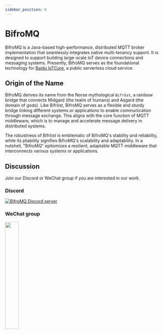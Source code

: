 ```yaml
---
sidebar_position: 0
---
```


# BifroMQ

BifroMQ is a Java-based high-performance, distributed MQTT broker implementation that seamlessly integrates native multi-tenancy
support. It is designed to support building large-scale IoT device connections and messaging systems. Presently, BifroMQ serves as the foundational technology for [Baidu IoTCore](https://cloud.baidu.com/product/iot.html), a public serverless
cloud service.

## Origin of the Name

BifroMQ derives its name from the Norse mythological `Bifröst`, a rainbow bridge that connects Midgard (the realm of humans) and Asgard (the domain of gods). Like Bifröst, BifroMQ serves as a flexible and sturdy bridge linking different systems or applications to enable communication through message exchange. This aligns with the core function of MQTT middleware, which is to manage and accelerate message delivery in distributed systems.

The robustness of Bifröst is emblematic of BifroMQ's stability and reliability, while its pliability signifies BifroMQ's scalability and adaptability. In a nutshell, "BifroMQ" epitomizes a resilient, adaptable MQTT middleware that interconnects various systems or applications.

## Discussion

Join our Discord or WeChat group if you are interested in our work.

### Discord

<a href="https://discord.gg/Pfs3QRadRB"><img src="https://img.shields.io/discord/1115542029531885599?logo=discord&logoColor=white" alt="BifroMQ Discord server" /></a>

### WeChat group

<img decoding="async" src="https://bifromq.io/img/qrcode.png" width="30%">